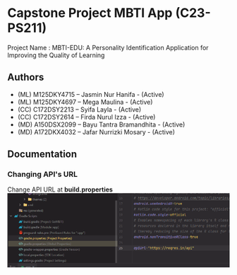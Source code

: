 # Capstone Project MBTI App (C23-PS211)

Project Name		: MBTI-EDU: A Personality Identification Application for Improving the Quality of Learning

## Authors

- (ML) M125DKY4715 – Jasmin Nur Hanifa - (Active)
- (ML) M125DKY4697 – Mega Maulina - (Active)
- (CC) C172DSY2213 – Syifa Layla - (Active)
- (CC) C172DSY2614 – Firda Nurul Izza - (Active)
- (MD) A150DSX2099 – Bayu Tantra Bramandhita - (Active)
- (MD) A172DKX4032 – Jafar Nurrizki Mosary - (Active)
## Documentation


### Changing API's URL
Change API URL at **build.properties** 
![App Screenshot](https://github.com/bayutb123/capstone_mbti/blob/main/Screenshots/change%20api%20url.png)

